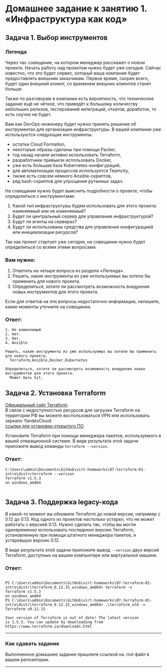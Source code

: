 # Домашнее задание к занятию 1. «Инфраструктура как код»

## Задача 1. Выбор инструментов
 
### Легенда
 
Через час совещание, на котором менеджер расскажет о новом проекте. Начать работу над проектом нужно 
будет уже сегодня. 
Сейчас известно, что это будет сервис, который ваша компания будет предоставлять внешним заказчикам.
Первое время, скорее всего, будет один внешний клиент, со временем внешних клиентов станет больше.

Также по разговорам в компании есть вероятность, что техническое задание ещё не чёткое, что приведёт к большому
количеству небольших релизов, тестирований интеграций, откатов, доработок, то есть скучно не будет.  
   
Вам как DevOps-инженеру будет нужно принять решение об инструментах для организации инфраструктуры.
В вашей компании уже используются следующие инструменты: 

- остатки Сloud Formation, 
- некоторые образы сделаны при помощи Packer,
- год назад начали активно использовать Terraform, 
- разработчики привыкли использовать Docker, 
- уже есть большая база Kubernetes-конфигураций, 
- для автоматизации процессов используется Teamcity, 
- также есть совсем немного Ansible-скриптов, 
- ряд bash-скриптов для упрощения рутинных задач.  

На совещании нужно будет выяснить подробности о проекте, чтобы определиться с инструментами:

1. Какой тип инфраструктуры будем использовать для этого проекта: изменяемый или не изменяемый?
1. Будет ли центральный сервер для управления инфраструктурой?
1. Будут ли агенты на серверах?
1. Будут ли использованы средства для управления конфигурацией или инициализации ресурсов? 
 
Так как проект стартует уже сегодня, на совещании нужно будет определиться со всеми этими вопросами.

### Вам нужно:

1. Ответить на четыре вопроса из раздела «Легенда».
1. Решить, какие инструменты из уже используемых вы хотели бы применить для нового проекта.
1. Определиться, хотите ли рассмотреть возможность внедрения новых инструментов для этого проекта.

Если для ответов на эти вопросы недостаточно информации, напишите, какие моменты уточните на совещании.

### Ответ:
```
1. Не изменяемый.
2. Нет.
3. Нет.
4. Ansible

Решить, какие инструменты из уже используемых вы хотели бы применить для нового проекта.
  Terraform,Ansible,Docker,Kubernetes

Определиться, хотите ли рассмотреть возможность внедрения новых инструментов для этого проекта.
  Может быть Git.
```

## Задача 2. Установка Terraform

[Официальный сайт Terraform](https://www.terraform.io/).   
В связи с недоступностью ресурсов для загрузки Terraform на территории РФ вы можете воспользоваться VPN или использовать зеркало YandexCloud:      
[ссылки для установки открытого ПО](https://github.com/netology-code/devops-materials/blob/master/README.md)

Установите Terraform при помощи менеджера пакетов, используемого в вашей операционной системе.
В виде результата этой задачи приложите вывод команды `terraform --version`.

### Ответ:
```
C:\Users\admin\Documents\GitHub\virt-homeworks\07-terraform-01-intro\distr>terraform --version
Terraform v1.5.3
on windows_amd64


```

## Задача 3. Поддержка legacy-кода

В какой-то момент вы обновили Terraform до новой версии, например с 0.12 до 0.13. 
Код одного из проектов настолько устарел, что не может работать с версией 0.13. 
Нужно сделать так, чтобы вы могли одновременно использовать последнюю версию Terraform, установленную при помощи
штатного менеджера пакетов, и устаревшую версию 0.12. 

В виде результата этой задачи приложите вывод `--version` двух версий Terraform, доступных на вашем компьютере 
или виртуальной машине.

### Ответ:
```

PS C:\Users\admin\Documents\GitHub\virt-homeworks\07-terraform-01-intro\distr\terraform_0.12.15_windows_amd64> terraform -v
Terraform v1.5.3
on windows_amd64
PS C:\Users\admin\Documents\GitHub\virt-homeworks\07-terraform-01-intro\distr\terraform_0.12.15_windows_amd64> .\terraform_old -v
Terraform v0.12.15

Your version of Terraform is out of date! The latest version
is 1.5.3. You can update by downloading from https://www.terraform.io/downloads.html
```

---

### Как cдавать задание

Выполненное домашнее задание пришлите ссылкой на .md-файл в вашем репозитории.

---

